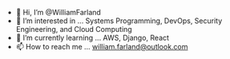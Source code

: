 - 👋 Hi, I’m @WilliamFarland
- 👀 I’m interested in ... Systems Programming, DevOps, Security Engineering, and Cloud Computing
- 🌱 I’m currently learning ... AWS, Django, React
- 📫 How to reach me ... william.farland@outlook.com

<!---
WilliamFarland/WilliamFarland is a ✨ special ✨ repository because its `README.md` (this file) appears on your GitHub profile.
You can click the Preview link to take a look at your changes.
--->
